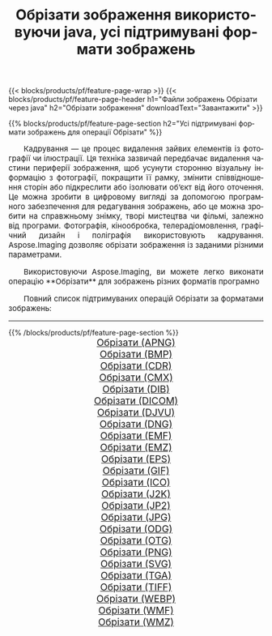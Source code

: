 ﻿---
title: Обрiзати зображення використовуючи java, усі підтримувані формати зображень 
weight: 3920
url: /uk/java/crop/ 
lang: uk
langdirlevel: 2
locales: zh-hans,ja,it,ru,de,es,fr,nl,id,lt,pl,pt,vi,tr,ko,zh-hant,ar,hi,th,sv,cs,uk,he
description: Використовуючи Aspose.Imaging, ви можете легко Обрiзати зображення використовуючи  java
---

{{< blocks/products/pf/feature-page-wrap >}}
{{< blocks/products/pf/feature-page-header h1="Файли зображень Обрiзати через java" h2="Обрiзати зображення" downloadText="Завантажити" >}}


{{% blocks/products/pf/feature-page-section  h2="Усі підтримувані формати зображень для операції Обрiзати" %}}
<p align="justify" style="text-indent:2em;font-size:15px;">
Кадрування — це процес видалення зайвих елементів із фотографії чи ілюстрації. Ця техніка зазвичай передбачає видалення частини периферії зображення, щоб усунути сторонню візуальну інформацію з фотографії, покращити її рамку, змінити співвідношення сторін або підкреслити або ізолювати об’єкт від його оточення. Це можна зробити в цифровому вигляді за допомогою програмного забезпечення для редагування зображень, або це можна зробити на справжньому знімку, творі мистецтва чи фільмі, залежно від програми. Фотографія, кінообробка, телерадіомовлення, графічний дизайн і поліграфія використовують кадрування. Aspose.Imaging дозволяє обрізати зображення із заданими різними параметрами.
</p>
<p align="justify" style="text-indent:2em;font-size:15px;">
Використовуючи Aspose.Imaging, ви можете легко виконати операцiю **Обрiзати** для  зображень різних форматів програмно
</p>
<p align="justify" style="text-indent:2em;font-size:15px;">
Повний список підтримуваних операцій Обрiзати за форматами зображень:
</p>
<hr/>
{{% /blocks/products/pf/feature-page-section %}}
<div class="container-fluid productfamilypage bg-gray">
    <div class="convertypes bg-gray agp-content section">
        <div class="container">
		<div class="row other-converters" style="gap: 10px;font-size: 19px;text-align:center;">
		    <div class='col-md-2 other-converter remove-lp remove-rp'><a href="/imaging/uk/java/crop/apng/" style="padding:15px;">Обрiзати (APNG)</a></div><div class='col-md-2 other-converter remove-lp remove-rp'><a href="/imaging/uk/java/crop/bmp/" style="padding:15px;">Обрiзати (BMP)</a></div><div class='col-md-2 other-converter remove-lp remove-rp'><a href="/imaging/uk/java/crop/cdr/" style="padding:15px;">Обрiзати (CDR)</a></div><div class='col-md-2 other-converter remove-lp remove-rp'><a href="/imaging/uk/java/crop/cmx/" style="padding:15px;">Обрiзати (CMX)</a></div><div class='col-md-2 other-converter remove-lp remove-rp'><a href="/imaging/uk/java/crop/dib/" style="padding:15px;">Обрiзати (DIB)</a></div><div class='col-md-2 other-converter remove-lp remove-rp'><a href="/imaging/uk/java/crop/dicom/" style="padding:15px;">Обрiзати (DICOM)</a></div><div class='col-md-2 other-converter remove-lp remove-rp'><a href="/imaging/uk/java/crop/djvu/" style="padding:15px;">Обрiзати (DJVU)</a></div><div class='col-md-2 other-converter remove-lp remove-rp'><a href="/imaging/uk/java/crop/dng/" style="padding:15px;">Обрiзати (DNG)</a></div><div class='col-md-2 other-converter remove-lp remove-rp'><a href="/imaging/uk/java/crop/emf/" style="padding:15px;">Обрiзати (EMF)</a></div><div class='col-md-2 other-converter remove-lp remove-rp'><a href="/imaging/uk/java/crop/emz/" style="padding:15px;">Обрiзати (EMZ)</a></div><div class='col-md-2 other-converter remove-lp remove-rp'><a href="/imaging/uk/java/crop/eps/" style="padding:15px;">Обрiзати (EPS)</a></div><div class='col-md-2 other-converter remove-lp remove-rp'><a href="/imaging/uk/java/crop/gif/" style="padding:15px;">Обрiзати (GIF)</a></div><div class='col-md-2 other-converter remove-lp remove-rp'><a href="/imaging/uk/java/crop/ico/" style="padding:15px;">Обрiзати (ICO)</a></div><div class='col-md-2 other-converter remove-lp remove-rp'><a href="/imaging/uk/java/crop/j2k/" style="padding:15px;">Обрiзати (J2K)</a></div><div class='col-md-2 other-converter remove-lp remove-rp'><a href="/imaging/uk/java/crop/jp2/" style="padding:15px;">Обрiзати (JP2)</a></div><div class='col-md-2 other-converter remove-lp remove-rp'><a href="/imaging/uk/java/crop/jpg/" style="padding:15px;">Обрiзати (JPG)</a></div><div class='col-md-2 other-converter remove-lp remove-rp'><a href="/imaging/uk/java/crop/odg/" style="padding:15px;">Обрiзати (ODG)</a></div><div class='col-md-2 other-converter remove-lp remove-rp'><a href="/imaging/uk/java/crop/otg/" style="padding:15px;">Обрiзати (OTG)</a></div><div class='col-md-2 other-converter remove-lp remove-rp'><a href="/imaging/uk/java/crop/png/" style="padding:15px;">Обрiзати (PNG)</a></div><div class='col-md-2 other-converter remove-lp remove-rp'><a href="/imaging/uk/java/crop/svg/" style="padding:15px;">Обрiзати (SVG)</a></div><div class='col-md-2 other-converter remove-lp remove-rp'><a href="/imaging/uk/java/crop/tga/" style="padding:15px;">Обрiзати (TGA)</a></div><div class='col-md-2 other-converter remove-lp remove-rp'><a href="/imaging/uk/java/crop/tiff/" style="padding:15px;">Обрiзати (TIFF)</a></div><div class='col-md-2 other-converter remove-lp remove-rp'><a href="/imaging/uk/java/crop/webp/" style="padding:15px;">Обрiзати (WEBP)</a></div><div class='col-md-2 other-converter remove-lp remove-rp'><a href="/imaging/uk/java/crop/wmf/" style="padding:15px;">Обрiзати (WMF)</a></div><div class='col-md-2 other-converter remove-lp remove-rp'><a href="/imaging/uk/java/crop/wmz/" style="padding:15px;">Обрiзати (WMZ)</a></div>
                </div>
        </div>
    </div>
</div>
<br/>
